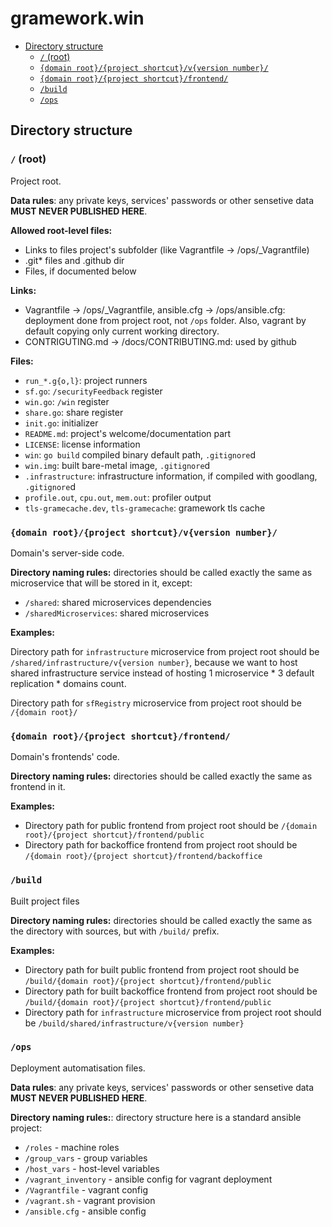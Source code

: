 # gramework.win

- [Directory structure](#directory-structure)
	- [`/` (root)](#-root)
	- [`{domain root}/{project shortcut}/v{version number}/`](#domain-rootproject-shortcutvversion-number)
	- [`{domain root}/{project shortcut}/frontend/`](#domain-rootproject-shortcutfrontend)
	- [`/build`](#build)
	- [`/ops`](#ops)

## Directory structure

### `/` (root)

Project root.

**Data rules**: any private keys, services' passwords or other sensetive data **MUST NEVER PUBLISHED HERE**.

**Allowed root-level files:**
- Links to files project's subfolder (like Vagrantfile -> /ops/_Vagrantfile)
- .git* files and .github dir
- Files, if documented below

**Links:**
- Vagrantfile -> /ops/_Vagrantfile, ansible.cfg -> /ops/ansible.cfg: deployment done from project root, not `/ops` folder.
  Also, vagrant by default copying only current working directory.
- CONTRIGUTING.md -> /docs/CONTRIBUTING.md: used by github

**Files:**
- `run_*.g{o,l}`: project runners
- `sf.go`: `/securityFeedback` register
- `win.go`: `/win` register
- `share.go`: share register
- `init.go`: initializer
- `README.md`: project's welcome/documentation part
- `LICENSE`: license information
- `win`: `go build` compiled binary default path, `.gitignore`d
- `win.img`: built bare-metal image, `.gitignore`d
- `.infrastructure`: infrastructure information, if compiled with goodlang, `.gitignore`d
- `profile.out`, `cpu.out`, `mem.out`: profiler output
- `tls-gramecache.dev`, `tls-gramecache`: gramework tls cache


### `{domain root}/{project shortcut}/v{version number}/`

Domain's server-side code.

**Directory naming rules:** directories should be called exactly the same as microservice that will be stored in it, except:
- `/shared`: shared microservices dependencies
- `/sharedMicroservices`: shared microservices

**Examples:**

Directory path for `infrastructure` microservice from project root should be `/shared/infrastructure/v{version number}`, because we want to host shared
infrastructure service instead of hosting 1 microservice * 3 default replication * domains count.

Directory path for `sfRegistry` microservice from project root should be `/{domain root}/`

### `{domain root}/{project shortcut}/frontend/`

Domain's frontends' code.

**Directory naming rules:** directories should be called exactly the same as frontend in it.

**Examples:**

- Directory path for public frontend from project root should be `/{domain root}/{project shortcut}/frontend/public`
- Directory path for backoffice frontend from project root should be `/{domain root}/{project shortcut}/frontend/backoffice`

### `/build`

Built project files

**Directory naming rules:**  directories should be called exactly the same as the directory with sources, but with `/build/` prefix.

**Examples:**

- Directory path for built public frontend from project root should be `/build/{domain root}/{project shortcut}/frontend/public`
- Directory path for built backoffice frontend from project root should be `/build/{domain root}/{project shortcut}/frontend/public`
- Directory path for `infrastructure` microservice from project root should be `/build/shared/infrastructure/v{version number}`

### `/ops`

Deployment automatisation files.

**Data rules**: any private keys, services' passwords or other sensetive data **MUST NEVER PUBLISHED HERE**.

**Directory naming rules:**: directory structure here is a standard ansible project:
- `/roles` - machine roles
- `/group_vars` - group variables
- `/host_vars` - host-level variables
- `/vagrant_inventory` - ansible config for vagrant deployment
- `/Vagrantfile` - vagrant config
- `/vagrant.sh` - vagrant provision
- `/ansible.cfg` - ansible config
